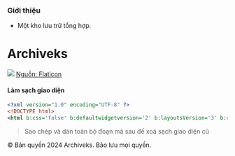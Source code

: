 ### Giới thiệu

- Một kho lưu trữ tổng hợp.

# Archiveks

![](https://cdn.jsdelivr.net/gh/KiemesSix/archiveks@main/image/logo/3.png)
[Nguồn: Flaticon](https://www.flaticon.com/free-icon/logo_187868)


#### Làm sạch giao diện

```xml
<?xml version="1.0" encoding="UTF-8" ?>
<!DOCTYPE html>
<html b:css='false' b:defaultwidgetversion='2' b:layoutsVersion='3' b:responsive='true' b:templateUrl='clean-install.xml' b:templateVersion='0.0.1' xmlns='http://www.w3.org/1999/xhtml' xmlns:b='http://www.google.com/2005/gml/b' xmlns:data='http://www.google.com/2005/gml/data' xmlns:expr='http://www.google.com/2005/gml/expr'><b:attr name='xmlns' value=''/><b:attr name='xmlns:b' value=''/><b:attr name='xmlns:expr' value=''/><b:attr name='xmlns:data' value=''/><head><b:if cond='false'><b:skin><![CDATA[]]></b:skin></b:if></head><body><b:section id='_' maxwidgets='1' showaddelement='false'/></body></html>
```
> Sao chép và dán toàn bộ đoạn mã sau để xoá sạch giao diện cũ

&copy; Bản quyền 2024 Archiveks. Bảo lưu mọi quyền.